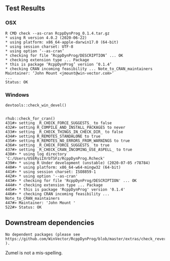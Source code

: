 


## Test Results


### OSX

    R CMD check --as-cran RcppDynProg_0.1.4.tar.gz 
    * using R version 4.0.2 (2020-06-22)
    * using platform: x86_64-apple-darwin17.0 (64-bit)
    * using session charset: UTF-8
    * using option ‘--as-cran’
    * checking for file ‘RcppDynProg/DESCRIPTION’ ... OK
    * checking extension type ... Package
    * this is package ‘RcppDynProg’ version ‘0.1.4’
    * checking CRAN incoming feasibility ... Note_to_CRAN_maintainers
    Maintainer: ‘John Mount <jmount@win-vector.com>’
    ...
    Status: OK

### Windows

    devtools::check_win_devel()


    rhub::check_for_cran()
    431#> setting _R_CHECK_FORCE_SUGGESTS_ to false
    432#> setting R_COMPILE_AND_INSTALL_PACKAGES to never
    433#> setting _R_CHECK_THINGS_IN_CHECK_DIR_ to false
    434#> setting R_REMOTES_STANDALONE to true
    435#> setting R_REMOTES_NO_ERRORS_FROM_WARNINGS to true
    436#> setting _R_CHECK_FORCE_SUGGESTS_ to true
    437#> setting _R_CHECK_CRAN_INCOMING_USE_ASPELL_ to true
    438#> * using log directory 'C:/Users/USERyiIXrbTSFz/RcppDynProg.Rcheck'
    439#> * using R Under development (unstable) (2020-07-05 r78784)
    440#> * using platform: x86_64-w64-mingw32 (64-bit)
    441#> * using session charset: ISO8859-1
    442#> * using option '--as-cran'
    443#> * checking for file 'RcppDynProg/DESCRIPTION' ... OK
    444#> * checking extension type ... Package
    445#> * this is package 'RcppDynProg' version '0.1.4'
    446#> * checking CRAN incoming feasibility ... Note_to_CRAN_maintainers
    447#> Maintainer: 'John Mount '    
    522#> Status: OK
    
## Downstream dependencies

    No dependent packages (please see https://github.com/WinVector/RcppDynProg/blob/master/extras/check_reverse_dependencies.md ).

Zumel is not a mis-spelling.


